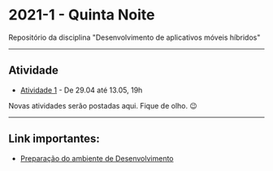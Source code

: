 # 2021-1 - Quinta Noite
Repositório da disciplina "Desenvolvimento de aplicativos móveis híbridos"

***

## Atividade


 - [Atividade 1](https://forms.gle/aSJs6A7dTgWL7Z6MA) - De 29.04 até 13.05, 19h


Novas atividades serão postadas aqui. Fique de olho. 😉



***



## Link importantes:

 - [Preparação do ambiente de Desenvolvimento](https://github.com/traue/2021-1_quinta_noite/wiki/Prepara%C3%A7%C3%A3o-do-ambiente---Flutter)

